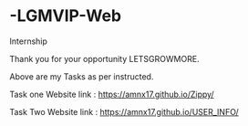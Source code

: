 # -LGMVIP-Web
Internship 

Thank you for your opportunity LETSGROWMORE.

Above are my Tasks as per instructed.

Task one Website link : https://amnx17.github.io/Zippy/

Task Two Website link : https://amnx17.github.io/USER_INFO/

